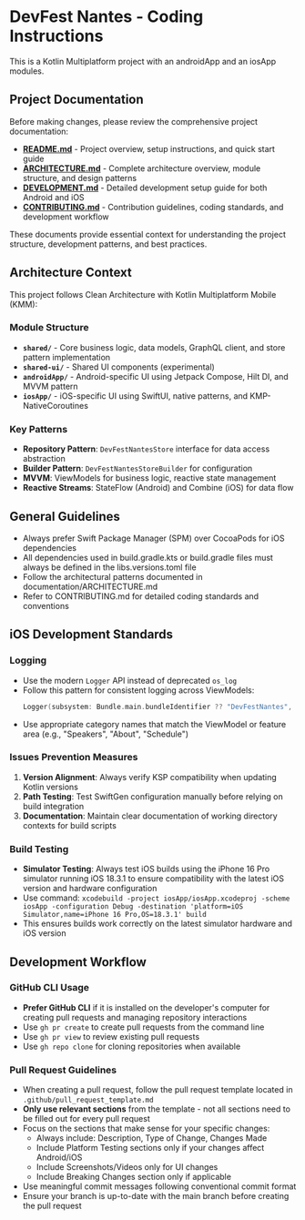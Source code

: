 # DevFest Nantes - Coding Instructions

This is a Kotlin Multiplatform project with an androidApp and an iosApp modules.

## Project Documentation

Before making changes, please review the comprehensive project documentation:

- **[README.md](../README.md)** - Project overview, setup instructions, and quick start guide
- **[ARCHITECTURE.md](../documentation/ARCHITECTURE.md)** - Complete architecture overview, module structure, and design patterns
- **[DEVELOPMENT.md](../documentation/DEVELOPMENT.md)** - Detailed development setup guide for both Android and iOS
- **[CONTRIBUTING.md](../CONTRIBUTING.md)** - Contribution guidelines, coding standards, and development workflow

These documents provide essential context for understanding the project structure, development patterns, and best practices.

## Architecture Context

This project follows Clean Architecture with Kotlin Multiplatform Mobile (KMM):

### Module Structure
- **`shared/`** - Core business logic, data models, GraphQL client, and store pattern implementation
- **`shared-ui/`** - Shared UI components (experimental)
- **`androidApp/`** - Android-specific UI using Jetpack Compose, Hilt DI, and MVVM pattern
- **`iosApp/`** - iOS-specific UI using SwiftUI, native patterns, and KMP-NativeCoroutines

### Key Patterns
- **Repository Pattern**: `DevFestNantesStore` interface for data access abstraction
- **Builder Pattern**: `DevFestNantesStoreBuilder` for configuration
- **MVVM**: ViewModels for business logic, reactive state management
- **Reactive Streams**: StateFlow (Android) and Combine (iOS) for data flow

## General Guidelines

- Always prefer Swift Package Manager (SPM) over CocoaPods for iOS dependencies
- All dependencies used in build.gradle.kts or build.gradle files must always be defined in the libs.versions.toml file
- Follow the architectural patterns documented in documentation/ARCHITECTURE.md
- Refer to CONTRIBUTING.md for detailed coding standards and conventions

## iOS Development Standards

### Logging
- Use the modern `Logger` API instead of deprecated `os_log`
- Follow this pattern for consistent logging across ViewModels:
  ```swift
  Logger(subsystem: Bundle.main.bundleIdentifier ?? "DevFestNantes", category: "CategoryName").error("Error message: \(error.localizedDescription)")
  ```
- Use appropriate category names that match the ViewModel or feature area (e.g., "Speakers", "About", "Schedule")

### Issues Prevention Measures
1. **Version Alignment**: Always verify KSP compatibility when updating Kotlin versions
2. **Path Testing**: Test SwiftGen configuration manually before relying on build integration
3. **Documentation**: Maintain clear documentation of working directory contexts for build scripts

### Build Testing
- **Simulator Testing**: Always test iOS builds using the iPhone 16 Pro simulator running iOS 18.3.1 to ensure compatibility with the latest iOS version and hardware configuration
- Use command: `xcodebuild -project iosApp/iosApp.xcodeproj -scheme iosApp -configuration Debug -destination 'platform=iOS Simulator,name=iPhone 16 Pro,OS=18.3.1' build`
- This ensures builds work correctly on the latest simulator hardware and iOS version

## Development Workflow

### GitHub CLI Usage
- **Prefer GitHub CLI** if it is installed on the developer's computer for creating pull requests and managing repository interactions
- Use `gh pr create` to create pull requests from the command line
- Use `gh pr view` to review existing pull requests
- Use `gh repo clone` for cloning repositories when available

### Pull Request Guidelines
- When creating a pull request, follow the pull request template located in `.github/pull_request_template.md`
- **Only use relevant sections** from the template - not all sections need to be filled out for every pull request
- Focus on the sections that make sense for your specific changes:
  - Always include: Description, Type of Change, Changes Made
  - Include Platform Testing sections only if your changes affect Android/iOS
  - Include Screenshots/Videos only for UI changes
  - Include Breaking Changes section only if applicable
- Use meaningful commit messages following conventional commit format
- Ensure your branch is up-to-date with the main branch before creating the pull request